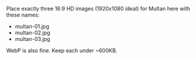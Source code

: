 Place exactly three 16:9 HD images (1920x1080 ideal) for Multan here with these names:

- multan-01.jpg
- multan-02.jpg
- multan-03.jpg

WebP is also fine. Keep each under ~600KB.

